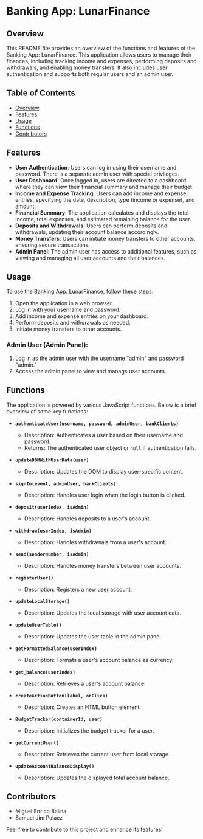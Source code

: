# Banking App: LunarFinance

## Overview
This README file provides an overview of the functions and features of the Banking App: LunarFinance. This application allows users to manage their finances, including tracking income and expenses, performing deposits and withdrawals, and enabling money transfers. It also includes user authentication and supports both regular users and an admin user.

## Table of Contents
- [Overview](#overview)
- [Features](#features)
- [Usage](#usage)
- [Functions](#functions)
- [Contributors](#contributors)

## Features
- **User Authentication**: Users can log in using their username and password. There is a separate admin user with special privileges.
- **User Dashboard**: Once logged in, users are directed to a dashboard where they can view their financial summary and manage their budget.
- **Income and Expense Tracking**: Users can add income and expense entries, specifying the date, description, type (income or expense), and amount.
- **Financial Summary**: The application calculates and displays the total income, total expenses, and estimated remaining balance for the user.
- **Deposits and Withdrawals**: Users can perform deposits and withdrawals, updating their account balance accordingly.
- **Money Transfers**: Users can initiate money transfers to other accounts, ensuring secure transactions.
- **Admin Panel**: The admin user has access to additional features, such as viewing and managing all user accounts and their balances.

## Usage
To use the Banking App: LunarFinance, follow these steps:

1. Open the application in a web browser.
2. Log in with your username and password.
3. Add income and expense entries on your dashboard.
4. Perform deposits and withdrawals as needed.
5. Initiate money transfers to other accounts.

### Admin User (Admin Panel):
1. Log in as the admin user with the username "admin" and password "admin."
2. Access the admin panel to view and manage user accounts.

## Functions
The application is powered by various JavaScript functions. Below is a brief overview of some key functions:

- **`authenticateUser(username, password, adminUser, bankClients)`**
  - Description: Authenticates a user based on their username and password.
  - Returns: The authenticated user object or `null` if authentication fails.

- **`updateDOMWithUserData(user)`**
  - Description: Updates the DOM to display user-specific content.

- **`signIn(event, adminUser, bankClients)`**
  - Description: Handles user login when the login button is clicked.

- **`deposit(userIndex, isAdmin)`**
  - Description: Handles deposits to a user's account.

- **`withdraw(userIndex, isAdmin)`**
  - Description: Handles withdrawals from a user's account.

- **`send(senderNumber, isAdmin)`**
  - Description: Handles money transfers between user accounts.

- **`registerUser()`**
  - Description: Registers a new user account.

- **`updateLocalStorage()`**
  - Description: Updates the local storage with user account data.

- **`updateUserTable()`**
  - Description: Updates the user table in the admin panel.

- **`getFormattedBalance(userIndex)`**
  - Description: Formats a user's account balance as currency.

- **`get_balance(userIndex)`**
  - Description: Retrieves a user's account balance.

- **`createActionButton(label, onClick)`**
  - Description: Creates an HTML button element.

- **`BudgetTracker(containerId, user)`**
  - Description: Initializes the budget tracker for a user.

- **`getCurrentUser()`**
  - Description: Retrieves the current user from local storage.

- **`updateAccountBalanceDisplay()`**
  - Description: Updates the displayed total account balance.

## Contributors
- Miguel Enrico Balina
- Samuel Jim Palaez

Feel free to contribute to this project and enhance its features!
